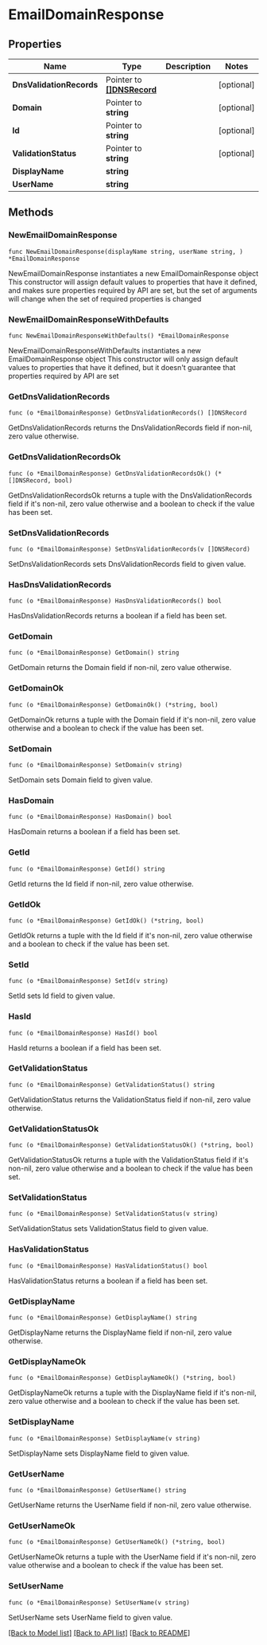 # EmailDomainResponse

## Properties

Name | Type | Description | Notes
------------ | ------------- | ------------- | -------------
**DnsValidationRecords** | Pointer to [**[]DNSRecord**](DNSRecord.md) |  | [optional] 
**Domain** | Pointer to **string** |  | [optional] 
**Id** | Pointer to **string** |  | [optional] 
**ValidationStatus** | Pointer to **string** |  | [optional] 
**DisplayName** | **string** |  | 
**UserName** | **string** |  | 

## Methods

### NewEmailDomainResponse

`func NewEmailDomainResponse(displayName string, userName string, ) *EmailDomainResponse`

NewEmailDomainResponse instantiates a new EmailDomainResponse object
This constructor will assign default values to properties that have it defined,
and makes sure properties required by API are set, but the set of arguments
will change when the set of required properties is changed

### NewEmailDomainResponseWithDefaults

`func NewEmailDomainResponseWithDefaults() *EmailDomainResponse`

NewEmailDomainResponseWithDefaults instantiates a new EmailDomainResponse object
This constructor will only assign default values to properties that have it defined,
but it doesn't guarantee that properties required by API are set

### GetDnsValidationRecords

`func (o *EmailDomainResponse) GetDnsValidationRecords() []DNSRecord`

GetDnsValidationRecords returns the DnsValidationRecords field if non-nil, zero value otherwise.

### GetDnsValidationRecordsOk

`func (o *EmailDomainResponse) GetDnsValidationRecordsOk() (*[]DNSRecord, bool)`

GetDnsValidationRecordsOk returns a tuple with the DnsValidationRecords field if it's non-nil, zero value otherwise
and a boolean to check if the value has been set.

### SetDnsValidationRecords

`func (o *EmailDomainResponse) SetDnsValidationRecords(v []DNSRecord)`

SetDnsValidationRecords sets DnsValidationRecords field to given value.

### HasDnsValidationRecords

`func (o *EmailDomainResponse) HasDnsValidationRecords() bool`

HasDnsValidationRecords returns a boolean if a field has been set.

### GetDomain

`func (o *EmailDomainResponse) GetDomain() string`

GetDomain returns the Domain field if non-nil, zero value otherwise.

### GetDomainOk

`func (o *EmailDomainResponse) GetDomainOk() (*string, bool)`

GetDomainOk returns a tuple with the Domain field if it's non-nil, zero value otherwise
and a boolean to check if the value has been set.

### SetDomain

`func (o *EmailDomainResponse) SetDomain(v string)`

SetDomain sets Domain field to given value.

### HasDomain

`func (o *EmailDomainResponse) HasDomain() bool`

HasDomain returns a boolean if a field has been set.

### GetId

`func (o *EmailDomainResponse) GetId() string`

GetId returns the Id field if non-nil, zero value otherwise.

### GetIdOk

`func (o *EmailDomainResponse) GetIdOk() (*string, bool)`

GetIdOk returns a tuple with the Id field if it's non-nil, zero value otherwise
and a boolean to check if the value has been set.

### SetId

`func (o *EmailDomainResponse) SetId(v string)`

SetId sets Id field to given value.

### HasId

`func (o *EmailDomainResponse) HasId() bool`

HasId returns a boolean if a field has been set.

### GetValidationStatus

`func (o *EmailDomainResponse) GetValidationStatus() string`

GetValidationStatus returns the ValidationStatus field if non-nil, zero value otherwise.

### GetValidationStatusOk

`func (o *EmailDomainResponse) GetValidationStatusOk() (*string, bool)`

GetValidationStatusOk returns a tuple with the ValidationStatus field if it's non-nil, zero value otherwise
and a boolean to check if the value has been set.

### SetValidationStatus

`func (o *EmailDomainResponse) SetValidationStatus(v string)`

SetValidationStatus sets ValidationStatus field to given value.

### HasValidationStatus

`func (o *EmailDomainResponse) HasValidationStatus() bool`

HasValidationStatus returns a boolean if a field has been set.

### GetDisplayName

`func (o *EmailDomainResponse) GetDisplayName() string`

GetDisplayName returns the DisplayName field if non-nil, zero value otherwise.

### GetDisplayNameOk

`func (o *EmailDomainResponse) GetDisplayNameOk() (*string, bool)`

GetDisplayNameOk returns a tuple with the DisplayName field if it's non-nil, zero value otherwise
and a boolean to check if the value has been set.

### SetDisplayName

`func (o *EmailDomainResponse) SetDisplayName(v string)`

SetDisplayName sets DisplayName field to given value.


### GetUserName

`func (o *EmailDomainResponse) GetUserName() string`

GetUserName returns the UserName field if non-nil, zero value otherwise.

### GetUserNameOk

`func (o *EmailDomainResponse) GetUserNameOk() (*string, bool)`

GetUserNameOk returns a tuple with the UserName field if it's non-nil, zero value otherwise
and a boolean to check if the value has been set.

### SetUserName

`func (o *EmailDomainResponse) SetUserName(v string)`

SetUserName sets UserName field to given value.



[[Back to Model list]](../README.md#documentation-for-models) [[Back to API list]](../README.md#documentation-for-api-endpoints) [[Back to README]](../README.md)


